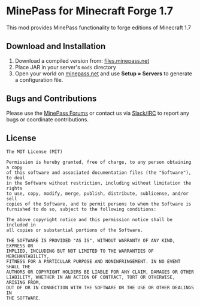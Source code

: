 # MinePass for Minecraft Forge 1.7

This mod provides MinePass functionality to forge editions of Minecraft 1.7

## Download and Installation

  1. Download a compiled version from: [files.minepass.net](https://files.minepass.net)
  2. Place JAR in your server's `mods` directory
  4. Open your world on [minepass.net](http://minepass.net) and use **Setup » Servers**
     to generate a configuration file.


## Bugs and Contributions

Please use the [MinePass Forums](https://forums.minepass.net) or contact us
via [Slack/IRC](http://docs.minepass.net) to report any bugs or coordinate
contributions.


## License

```
The MIT License (MIT)

Permission is hereby granted, free of charge, to any person obtaining a copy
of this software and associated documentation files (the "Software"), to deal
in the Software without restriction, including without limitation the rights
to use, copy, modify, merge, publish, distribute, sublicense, and/or sell
copies of the Software, and to permit persons to whom the Software is
furnished to do so, subject to the following conditions:

The above copyright notice and this permission notice shall be included in
all copies or substantial portions of the Software.

THE SOFTWARE IS PROVIDED "AS IS", WITHOUT WARRANTY OF ANY KIND, EXPRESS OR
IMPLIED, INCLUDING BUT NOT LIMITED TO THE WARRANTIES OF MERCHANTABILITY,
FITNESS FOR A PARTICULAR PURPOSE AND NONINFRINGEMENT. IN NO EVENT SHALL THE
AUTHORS OR COPYRIGHT HOLDERS BE LIABLE FOR ANY CLAIM, DAMAGES OR OTHER
LIABILITY, WHETHER IN AN ACTION OF CONTRACT, TORT OR OTHERWISE, ARISING FROM,
OUT OF OR IN CONNECTION WITH THE SOFTWARE OR THE USE OR OTHER DEALINGS IN
THE SOFTWARE.
```
